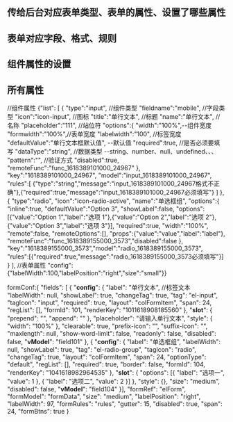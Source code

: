 ## 传给后台对应表单类型、表单的属性、设置了哪些属性
## 表单对应字段、格式、规则
## 组件属性的设置
##  所有属性


//组件属性
{"list":
[
 {
    "type":"input",   //组件类型
    "fieldname":"mobile", //字段类型
    "icon":"icon-input",  //图标
    "title":"单行文本",   //标题
    "name":"单行文本",  //名称
    "placeholder":"111", //站位符
    "options":{
      "width":"100%",--组件宽度
      "formwidth":"100%",//表单宽度
      "labelwidth":"100",   //标签宽度
      "defaultValue":"单行文本框默认值",    --默认值
      "required":true,  //是否必须要填写
      "dataType":"string",  //数据类型  --string、number、null、undefined、、、
      "pattern":"",   //验证方式
      "disabled":true,
      "remoteFunc":"func_1618389101000_24967"
      },
    "key":"1618389101000_24967",
    "model":"input_1618389101000_24967",
    "rules":[
      {"type":"string","message":"input_1618389101000_24967格式不正确"},{"required":true,"message":"input_1618389101000_24967必须填写"}
      ]
},
 {
   "type":"radio",
   "icon":"icon-radio-active",
   "name":"单选框组",
   "options":{
    "inline":true,
    "defaultValue":"Option 3",
    "showLabel":false,
    "options":[{"value":"Option 1","label":"选项 1"},{"value":"Option 2","label":"选项 2"},{"value":"Option 3","label":"选项 3"}],
    "required":true,
    "width":"100%",
    "remote":false,
    "remoteOptions":[],
    "props":{"value":"value","label":"label"},
    "remoteFunc":"func_1618389155000_3573","disabled":false
    },
   "key":"1618389155000_3573","model":"radio_1618389155000_3573",
   "rules":[{"required":true,"message":"radio_1618389155000_3573必须填写"}]
   }
   ],
   //表单属性
   "config":{"labelWidth":100,"labelPosition":"right","size":"small"}}




 formConf:{
  "fields": [
    {
    "__config__": {
      "label": "单行文本", //标签文本
      "labelWidth": null,
      "showLabel": true,
      "changeTag": true,
      "tag": "el-input",
      "tagIcon": "input",
      "required": true,
      "layout": "colFormItem",
      "span": 24,
      "regList": [],
      "formId": 101,
      "renderKey": "1011618908185560"
    },
    "__slot__": {
      "prepend": "",
      "append": ""
    },
    "placeholder": "请输入单行文本",
    "style": {
      "width": "100%"
    },
    "clearable": true,
    "prefix-icon": "",
    "suffix-icon": "",
    "maxlength": null,
    "show-word-limit": false,
    "readonly": false,
    "disabled": false,
    "__vModel__": "field101"
  }, {
    "__config__": {
      "label": "单选框组",
      "labelWidth": null,
      "showLabel": true,
      "tag": "el-radio-group",
      "tagIcon": "radio",
      "changeTag": true,
      "layout": "colFormItem",
      "span": 24,
      "optionType": "default",
      "regList": [],
      "required": true,
      "border": false,
      "formId": 104,
      "renderKey": "1041618982964535"
    },
    "__slot__": {
      "options": [{
        "label": "选项一",
        "value": 1
      }, {
        "label": "选项二",
        "value": 2
      }]
    },
    "style": {},
    "size": "medium",
    "disabled": false,
    "__vModel__": "field104"
  }],
  "formRef": "elForm",
  "formModel": "formData",
  "size": "medium",
  "labelPosition": "right",
  "labelWidth": 97,
  "formRules": "rules",
  "gutter": 15,
  "disabled": true,
  "span": 24,
  "formBtns": true
}
